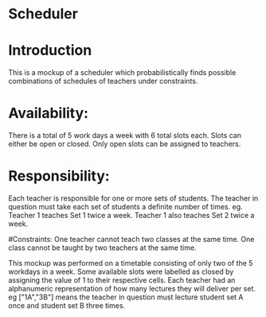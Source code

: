 # Scheduler
# Introduction
This is a mockup of a scheduler which probabilistically finds possible combinations of schedules of teachers under constraints.

# Availability:
There is a total of 5 work days a week with 6 total slots each. Slots can either be open or closed. Only open slots can be assigned to teachers.

# Responsibility:
Each teacher is responsible for one or more sets of students. The teacher in question must take each set of students a definite number of times. eg. Teacher 1 teaches Set 1 twice a week. Teacher 1 also teaches Set 2 twice a week.

#Constraints:
One teacher cannot teach two classes at the same time.
One class cannot be taught by two teachers at the same time.

This mockup was performed on a timetable consisting of only two of the 5 workdays in a week. Some available slots were labelled as closed by assigning the value of 1 to their respective cells. Each teacher had an alphanumeric representation of how many lectures they will deliver per set. eg ["1A","3B"] means the teacher in question must lecture student set A once and student set B three times.
